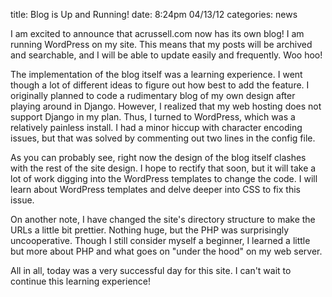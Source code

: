 title: Blog is Up and Running!
date: 8:24pm 04/13/12
categories: news

I am excited to announce that acrussell.com now has its own blog! I am running
WordPress on my site. This means that my posts will be archived and searchable,
and I will be able to update easily and frequently. Woo hoo!

The implementation of the blog itself was a learning experience. I went though
a lot of different ideas to figure out how best to add the feature. I
originally planned to code a rudimentary blog of my own design after playing
around in Django. However, I realized that my web hosting does not support
Django in my plan. Thus, I turned to WordPress, which was a relatively painless
install. I had a minor hiccup with character encoding issues, but that was
solved by commenting out two lines in the config file.

As you can probably see, right now the design of the blog itself clashes with
the rest of the site design. I hope to rectify that soon, but it will take a
lot of work digging into the WordPress templates to change the code. I will
learn about WordPress templates and delve deeper into CSS to fix this issue.

On another note, I have changed the site's directory structure to make the URLs
a little bit prettier. Nothing huge, but the PHP was surprisingly
uncooperative. Though I still consider myself a beginner, I learned a little
but more about PHP and what goes on "under the hood" on my web server.

All in all, today was a very successful day for this site. I can't wait to
continue this learning experience!
